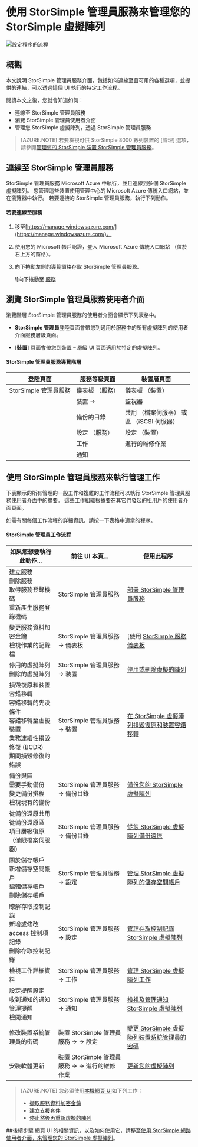 <properties 
   pageTitle="StorSimple 管理員虛擬陣列管理 |Microsoft Azure"
   description="瞭解如何使用 StorSimple 管理員服務 Azure 傳統入口網站中管理 StorSimple 內部部署的虛擬陣列。"
   services="storsimple"
   documentationCenter=""
   authors="alkohli"
   manager="carmonm"
   editor="" />
<tags 
   ms.service="storsimple"
   ms.devlang="na"
   ms.topic="article"
   ms.tgt_pltfrm="na"
   ms.workload="na"
   ms.date="10/11/2016"
   ms.author="alkohli" />

# <a name="use-the-storsimple-manager-service-to-administer-your-storsimple-virtual-array"></a>使用 StorSimple 管理員服務來管理您的 StorSimple 虛擬陣列

![設定程序的流程](./media/storsimple-ova-manager-service-administration/manage4.png)

## <a name="overview"></a>概觀

本文說明 StorSimple 管理員服務介面，包括如何連線至且可用的各種選項，並提供的連結，可以透過這個 UI 執行的特定工作流程。 

閱讀本文之後，您就會知道如何︰

- 連線至 StorSimple 管理員服務
- 瀏覽 StorSimple 管理員使用者介面
- 管理您 StorSimple 虛擬陣列，透過 StorSimple 管理員服務

> [AZURE.NOTE] 若要檢視可供 StorSimple 8000 數列裝置的 [管理] 選項，請參閱[管理您的 StorSimple 裝置 StorSimple 管理員服務](storsimple-manager-service-administration.md)。

## <a name="connect-to-the-storsimple-manager-service"></a>連線至 StorSimple 管理員服務

StorSimple 管理員服務 Microsoft Azure 中執行，並且連線到多個 StorSimple 虛擬陣列。 您管理這些裝置使用管理中心的 Microsoft Azure 傳統入口網站，並在瀏覽器中執行。 若要連接的 StorSimple 管理員服務，執行下列動作。

#### <a name="to-connect-to-the-service"></a>若要連線至服務

1. 移至[https://manage.windowsazure.com/](https://manage.windowsazure.com/)。

2. 使用您的 Microsoft 帳戶認證，登入 Microsoft Azure 傳統入口網站 （位於右上方的窗格）。

3. 向下捲動左側的導覽窗格存取 StorSimple 管理員服務。

    ![向下捲動至 [服務](./media/storsimple-ova-manager-service-administration/admin-scroll.png)

## <a name="navigate-the-storsimple-manager-service-ui"></a>瀏覽 StorSimple 管理員服務使用者介面

瀏覽階層 StorSimple 管理員服務的使用者介面會顯示下列表格中。

- **StorSimple 管理員**登陸頁面會帶您到適用於服務中的所有虛擬陣列的使用者介面服務層級頁面。

- [**裝置**] 頁面會帶您到裝置 – 層級 UI 頁面適用於特定的虛擬陣列。

#### <a name="storsimple-manager-service-navigational-hierarchy"></a>StorSimple 管理員服務導覽階層

|登陸頁面|服務等級頁面|裝置層頁面|
|---|---|---|
|StorSimple 管理員服務|儀表板 （服務）|儀表板 （裝置）|
||裝置 →|監視器|
||備份的目錄|共用 （檔案伺服器） 或 </br>區 （iSCSI 伺服器）|
||設定 （服務）|設定 （裝置）|
||工作|進行的維修作業|
||通知|

## <a name="use-the-storsimple-manager-service-to-perform-management-tasks"></a>使用 StorSimple 管理員服務來執行管理工作

下表顯示的所有管理的一般工作和複雜的工作流程可以執行 StorSimple 管理員服務使用者介面中的摘要。 這些工作組織根據要在其它們發起的租用戶的使用者介面頁面。

如需有關每個工作流程的詳細資訊，請按一下表格中適當的程序。

#### <a name="storsimple-manager-workflows"></a>StorSimple 管理員工作流程

|如果您想要執行此動作...|前往 UI 本頁...|使用此程序|
|---|---|---|
|建立服務</br>刪除服務</br>取得服務登錄機碼</br>重新產生服務登錄機碼|StorSimple 管理員服務|[部署 StorSimple 管理員服務](storsimple-ova-manage-service.md)|
|變更服務資料加密金鑰</br>檢視作業的記錄檔|StorSimple 管理員服務 → 儀表板|[使用 [StorSimple 服務儀表板](storsimple-ova-service-dashboard.md)|
|停用的虛擬陣列</br>刪除的虛擬陣列|StorSimple 管理員服務 → 裝置|[停用或刪除虛擬的陣列](storsimple-ova-deactivate-and-delete-device.md)|
|損毀復原和裝置容錯移轉</br>容錯移轉的先決條件</br>容錯移轉至虛擬裝置</br>業務連續性損毀修復 (BCDR)</br>期間損毀修復的錯誤|StorSimple 管理員服務 → 裝置|[在 StorSimple 虛擬陣列損毀復原和裝置容錯移轉](storsimple-ova-failover-dr.md)|
|備份與區</br>需要手動備份</br>變更備份排程</br>檢視現有的備份|StorSimple 管理員服務 → 備份目錄|[備份您的 StorSimple 虛擬陣列](storsimple-ova-backup.md)|
|從備份還原共用</br>從備份還原區</br>項目層級復原 （僅限檔案伺服器）|StorSimple 管理員服務 → 備份目錄|[從您 StorSimple 虛擬陣列備份還原](storsimple-ova-restore.md)|
|關於儲存帳戶</br>新增儲存空間帳戶</br>編輯儲存帳戶</br>刪除儲存帳戶|StorSimple 管理員服務 → 設定|[管理 StorSimple 虛擬陣列的儲存空間帳戶](storsimple-ova-manage-storage-accounts.md)|
|瞭解存取控制記錄</br>新增或修改 access 控制項記錄 </br>刪除存取控制記錄|StorSimple 管理員服務 → 設定|[管理存取控制記錄 StorSimple 虛擬陣列](storsimple-ova-manage-acrs.md)|
|檢視工作詳細資料|StorSimple 管理員服務 → 工作| [管理 StorSimple 虛擬陣列工作](storsimple-ova-manage-jobs.md)|
|設定提醒設定</br>收到通知的通知</br>管理提醒</br>檢閱通知|StorSimple 管理員服務 → 通知|[檢視及管理通知 StorSimple 虛擬陣列](storsimple-ova-manage-alerts.md)|
|修改裝置系統管理員的密碼|裝置 StorSimple 管理員服務 → → 設定|[變更 StorSimple 虛擬陣列裝置系統管理員的密碼](storsimple-ova-change-device-admin-password.md)|
|安裝軟體更新|裝置 StorSimple 管理員服務 → → 進行的維修作業|[更新您的虛擬陣列](storsimple-ova-install-update-01.md)|

>[AZURE.NOTE] 您必須使用[本機網頁 UI](storsimple-ova-web-ui-admin.md)如下列工作︰
>
>- [擷取服務資料加密金鑰](storsimple-ova-web-ui-admin.md#get-the-service-data-encryption-key)
>- [建立支援套件](storsimple-ova-web-ui-admin.md#generate-a-log-package)
>- [停止然後再重新虛擬的陣列](storsimple-ova-web-ui-admin.md#shut-down-and-restart-your-device)

##<a name="next-steps"></a>後續步驟
網頁 UI 的相關資訊，以及如何使用它，請移至[使用 StorSimple 網路使用者介面，來管理您的 StorSimple 虛擬陣列](storsimple-ova-web-ui-admin.md)。
